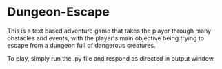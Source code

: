  # Dungeon-Escape

This is a text based adventure game that takes the player through
many obstacles and events, with the player's main objective being
trying to escape from a dungeon full of dangerous creatures.

To play, simply run the .py file and respond as directed in output window.  
